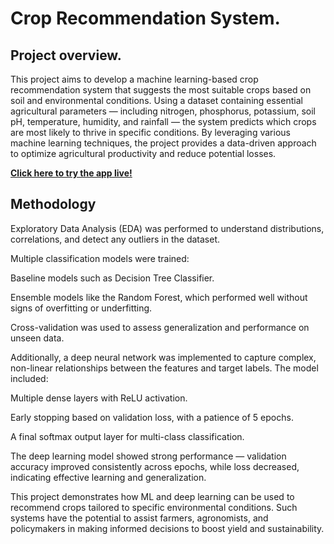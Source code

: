 # Crop Recommendation System.

## Project overview.

This project aims to develop a machine learning-based crop recommendation system that suggests the most suitable crops based on soil and environmental conditions. Using a dataset containing essential agricultural parameters — including nitrogen, phosphorus, potassium, soil pH, temperature, humidity, and rainfall — the system predicts which crops are most likely to thrive in specific conditions.
By leveraging various machine learning techniques, the project provides a data-driven approach to optimize agricultural productivity and reduce potential losses.

**[Click here to try the app live!](https://crop-soil-prediction-jgcnjn3mjl4lhuj7u4jvgm.streamlit.app/)**

## Methodology
Exploratory Data Analysis (EDA) was performed to understand distributions, correlations, and detect any outliers in the dataset.

Multiple classification models were trained:

Baseline models such as Decision Tree Classifier.

Ensemble models like the Random Forest, which performed well without signs of overfitting or underfitting.

Cross-validation was used to assess generalization and performance on unseen data.

Additionally, a deep neural network was implemented to capture complex, non-linear relationships between the features and target labels. The model included:

Multiple dense layers with ReLU activation.

Early stopping based on validation loss, with a patience of 5 epochs.

A final softmax output layer for multi-class classification.

The deep learning model showed strong performance — validation accuracy improved consistently across epochs, while loss decreased, indicating effective learning and generalization.

This project demonstrates how ML and deep learning can be used to recommend crops tailored to specific environmental conditions. Such systems have the potential to assist farmers, agronomists, and policymakers in making informed decisions to boost yield and sustainability.